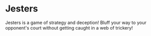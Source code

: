 # Jesters
Jesters is a game of strategy and deception! Bluff your way to your opponent's court without getting caught in a web of trickery! 
